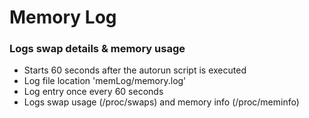 # Memory Log
### Logs swap details & memory usage 

* Starts 60 seconds after the autorun script is executed
* Log file location 'memLog/memory.log'
* Log entry once every 60 seconds
* Logs swap usage (/proc/swaps) and memory info (/proc/meminfo)
